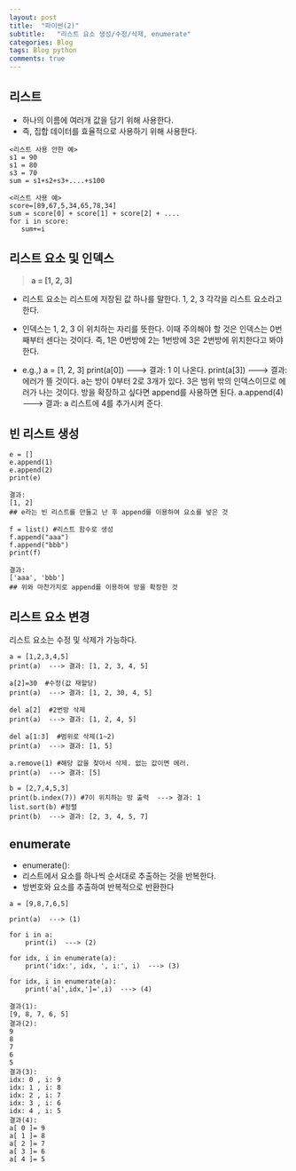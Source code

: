 ```yaml
---  
layout: post  
title:  "파이썬(2)"  
subtitle:   "리스트 요소 생성/수정/삭제, enumerate"  
categories: Blog  
tags: Blog python     
comments: true  
---  
```

  
  
## 리스트  
- 하나의 이름에 여러개 값을 담기 위해 사용한다.  
- 즉, 집합 데이터를 효율적으로 사용하기 위해 사용한다.  
  
~~~
<리스트 사용 안한 예>
s1 = 90
s1 = 80
s3 = 70
sum = s1+s2+s3+....+s100
~~~

~~~
<리스트 사용 예>
score=[89,67,5,34,65,78,34]
sum = score[0] + score[1] + score[2] + ....
for i in score:
   sum+=i
~~~


## 리스트 요소 및 인덱스


>__a = [1, 2, 3]__

- 리스트 요소는 리스트에 저장된 값 하나를 말한다.
1, 2, 3 각각을 리스트 요소라고 한다.

- 인덱스는 1, 2, 3 이 위치하는 자리를 뜻한다.
이때 주의해야 할 것은 인덱스는 0번째부터 센다는 것이다.
즉, 1은 0번방에 2는 1번방에 3은 2번방에 위치한다고 봐야 한다.

- e.g.,)
a = [1, 2, 3]
print(a[0]) ---> 결과: 1 이 나온다.
print(a[3]) ---> 결과: 에러가 뜰 것이다. a는 방이 0부터 2로 3개가 있다. 3은 범위 밖의 인덱스이므로 에러가 나는 것이다.
방을 확장하고 싶다면 append를 사용하면 된다.
a.append(4) ---> 결과: a 리스트에 4를 추가시켜 준다.


## 빈 리스트 생성
~~~
e = []
e.append(1) 
e.append(2) 
print(e)

결과:
[1, 2]
## e라는 빈 리스트를 만들고 난 후 append를 이용하여 요소를 넣은 것
~~~
~~~
f = list() #리스트 함수로 생성
f.append("aaa")
f.append("bbb")
print(f)

결과:
['aaa', 'bbb']
## 위와 마찬가지로 append를 이용하여 방을 확장한 것
~~~

## 리스트 요소 변경

리스트 요소는 수정 및 삭제가 가능하다.

~~~
a = [1,2,3,4,5]
print(a)  ---> 결과: [1, 2, 3, 4, 5]

a[2]=30  #수정(값 재할당)
print(a)  ---> 결과: [1, 2, 30, 4, 5]

del a[2]  #2번방 삭제
print(a)  ---> 결과: [1, 2, 4, 5]

del a[1:3]  #범위로 삭제(1~2)
print(a)  ---> 결과: [1, 5]

a.remove(1) #해당 값을 찾아서 삭제. 없는 값이면 에러.
print(a)  ---> 결과: [5]

b = [2,7,4,5,3]
print(b.index(7)) #7이 위치하는 방 출력  ---> 결과: 1
list.sort(b) #정렬
print(b)  ---> 결과: [2, 3, 4, 5, 7]
~~~

## enumerate

- enumerate():
- 리스트에서 요소를 하나씩 순서대로 추출하는 것을 반복한다.
- 방번호와 요소를 추출하여 반복적으로 반환한다
~~~
a = [9,8,7,6,5]

print(a)  ---> (1)

for i in a:
    print(i)  ---> (2)

for idx, i in enumerate(a):
    print('idx:', idx, ', i:', i)  ---> (3)

for idx, i in enumerate(a):
    print('a[',idx,']=',i)  ---> (4)
    
결과(1): 
[9, 8, 7, 6, 5]
결과(2):
9
8
7
6
5
결과(3): 
idx: 0 , i: 9
idx: 1 , i: 8
idx: 2 , i: 7
idx: 3 , i: 6
idx: 4 , i: 5
결과(4):
a[ 0 ]= 9
a[ 1 ]= 8
a[ 2 ]= 7
a[ 3 ]= 6
a[ 4 ]= 5
~~~





